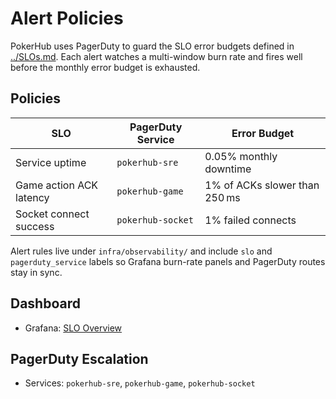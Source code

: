 # Alert Policies

PokerHub uses PagerDuty to guard the SLO error budgets defined in [../SLOs.md](../SLOs.md). Each alert watches a multi-window burn rate and fires well before the monthly error budget is exhausted.

## Policies

| SLO | PagerDuty Service | Error Budget |
| --- | ---------------- | ------------ |
| Service uptime | `pokerhub-sre` | 0.05% monthly downtime |
| Game action ACK latency | `pokerhub-game` | 1% of ACKs slower than 250 ms |
| Socket connect success | `pokerhub-socket` | 1% failed connects |

Alert rules live under `infra/observability/` and include `slo` and `pagerduty_service` labels so Grafana burn-rate panels and PagerDuty routes stay in sync.

## Dashboard
- Grafana: [SLO Overview](../analytics-dashboards.md)

## PagerDuty Escalation
- Services: `pokerhub-sre`, `pokerhub-game`, `pokerhub-socket`
